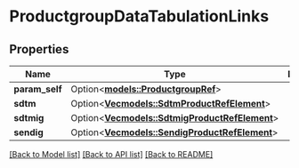 # ProductgroupDataTabulationLinks

## Properties

Name | Type | Description | Notes
------------ | ------------- | ------------- | -------------
**param_self** | Option<[**models::ProductgroupRef**](ProductgroupRef.md)> |  | [optional]
**sdtm** | Option<[**Vec<models::SdtmProductRefElement>**](SdtmProductRefElement.md)> |  | [optional]
**sdtmig** | Option<[**Vec<models::SdtmigProductRefElement>**](SdtmigProductRefElement.md)> |  | [optional]
**sendig** | Option<[**Vec<models::SendigProductRefElement>**](SendigProductRefElement.md)> |  | [optional]

[[Back to Model list]](../README.md#documentation-for-models) [[Back to API list]](../README.md#documentation-for-api-endpoints) [[Back to README]](../README.md)


